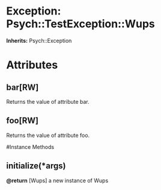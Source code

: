 # Exception: Psych::TestException::Wups
**Inherits:** Psych::Exception
    



# Attributes
## bar[RW] [](#attribute-i-bar)
Returns the value of attribute bar.

## foo[RW] [](#attribute-i-foo)
Returns the value of attribute foo.


#Instance Methods
## initialize(*args) [](#method-i-initialize)

**@return** [Wups] a new instance of Wups

